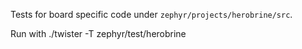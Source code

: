 Tests for board specific code under `zephyr/projects/herobrine/src`.

Run with ./twister -T zephyr/test/herobrine
